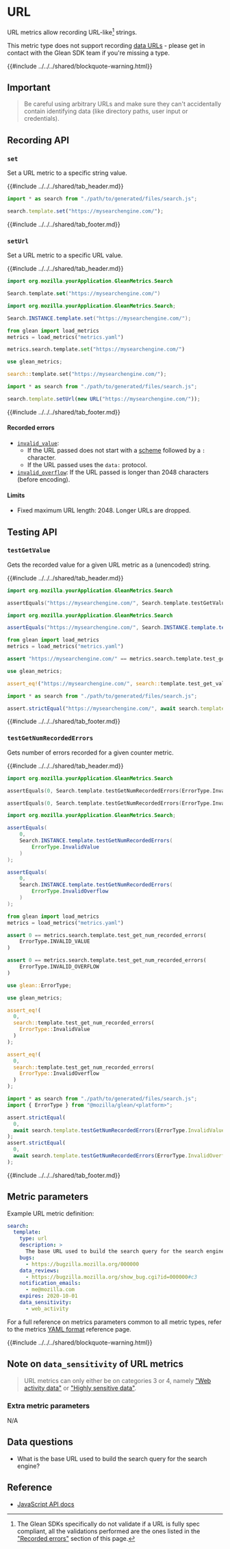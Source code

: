 # URL

URL metrics allow recording URL-like[^1] strings.

This metric type does not support recording [data URLs](https://developer.mozilla.org/en-US/docs/Web/HTTP/Basics_of_HTTP/Data_URIs) - please get in contact with the Glean SDK team if you're missing a type.

{{#include ../../../shared/blockquote-warning.html}}

## Important

> Be careful using arbitrary URLs and make sure they can't accidentally contain identifying data
> (like directory paths, user input or credentials).

[^1]: The Glean SDKs specifically do not validate if a URL is fully spec compliant,
all the validations performed are the ones listed in the
["Recorded errors"](#recorded-errors) section of this page.

## Recording API

### `set`

Set a URL metric to a specific string value.

{{#include ../../../shared/tab_header.md}}
<div data-lang="Kotlin" class="tab"></div>
<div data-lang="Java" class="tab"></div>
<div data-lang="Swift" class="tab"></div>
<div data-lang="Python" class="tab"></div>
<div data-lang="Rust" class="tab"></div>
<div data-lang="JavaScript" class="tab">

```js
import * as search from "./path/to/generated/files/search.js";

search.template.set("https://mysearchengine.com/");
```
</div>
<div data-lang="Firefox Desktop" class="tab"></div>
{{#include ../../../shared/tab_footer.md}}

### `setUrl`

Set a URL metric to a specific URL value.

{{#include ../../../shared/tab_header.md}}
<div data-lang="Kotlin" class="tab">

```Kotlin
import org.mozilla.yourApplication.GleanMetrics.Search

Search.template.set("https://mysearchengine.com/")
```

</div>

<div data-lang="Java" class="tab">

```Java
import org.mozilla.yourApplication.GleanMetrics.Search;

Search.INSTANCE.template.set("https://mysearchengine.com/");
```

</div>

<div data-lang="Swift" class="tab"></div>

<div data-lang="Python" class="tab">

```Python
from glean import load_metrics
metrics = load_metrics("metrics.yaml")

metrics.search.template.set("https://mysearchengine.com/")
```

</div>

<div data-lang="Rust" class="tab">

```rust
use glean_metrics;

search::template.set("https://mysearchengine.com/");
```

</div>

<div data-lang="JavaScript" class="tab">

```js
import * as search from "./path/to/generated/files/search.js";

search.template.setUrl(new URL("https://mysearchengine.com/"));
```
</div>
<div data-lang="Firefox Desktop" class="tab"></div>
{{#include ../../../shared/tab_footer.md}}

#### Recorded errors

* [`invalid_value`](../../user/metrics/error-reporting.md):
  * If the URL passed does not start with a [scheme](https://url.spec.whatwg.org/#url-representation) followed by a `:` character.
  * If the URL passed uses the `data:` protocol.
* [`invalid_overflow`](../../user/metrics/error-reporting.md): If the URL passed is longer than 2048 characters (before encoding).

#### Limits

* Fixed maximum URL length: 2048. Longer URLs are dropped.

## Testing API

### `testGetValue`

Gets the recorded value for a given URL metric as a (unencoded) string.

{{#include ../../../shared/tab_header.md}}

<div data-lang="Kotlin" class="tab">

```Kotlin
import org.mozilla.yourApplication.GleanMetrics.Search

assertEquals("https://mysearchengine.com/", Search.template.testGetValue())
```

</div>

<div data-lang="Java" class="tab">

```Java
import org.mozilla.yourApplication.GleanMetrics.Search

assertEquals("https://mysearchengine.com/", Search.INSTANCE.template.testGetValue());
```

</div>

<div data-lang="Swift" class="tab"></div>

<div data-lang="Python" class="tab">

```Python
from glean import load_metrics
metrics = load_metrics("metrics.yaml")

assert "https://mysearchengine.com/" == metrics.search.template.test_get_value()
```

</div>

<div data-lang="Rust" class="tab">

```rust
use glean_metrics;

assert_eq!("https://mysearchengine.com/", search::template.test_get_value(None).unwrap());
```

</div>

<div data-lang="JavaScript" class="tab">

```js
import * as search from "./path/to/generated/files/search.js";

assert.strictEqual("https://mysearchengine.com/", await search.template.testGetValue());
```
</div>
<div data-lang="Firefox Desktop" class="tab"></div>

{{#include ../../../shared/tab_footer.md}}

### `testGetNumRecordedErrors`

Gets number of errors recorded for a given counter metric.

{{#include ../../../shared/tab_header.md}}

<div data-lang="Kotlin" class="tab">

```Kotlin
import org.mozilla.yourApplication.GleanMetrics.Search

assertEquals(0, Search.template.testGetNumRecordedErrors(ErrorType.InvalidValue))

assertEquals(0, Search.template.testGetNumRecordedErrors(ErrorType.InvalidOverflow))
```

</div>

<div data-lang="Java" class="tab">

```Java
import org.mozilla.yourApplication.GleanMetrics.Search;

assertEquals(
    0,
    Search.INSTANCE.template.testGetNumRecordedErrors(
        ErrorType.InvalidValue
    )
);

assertEquals(
    0,
    Search.INSTANCE.template.testGetNumRecordedErrors(
        ErrorType.InvalidOverflow
    )
);
```

</div>

<div data-lang="Swift" class="tab"></div>

<div data-lang="Python" class="tab">

```Python
from glean import load_metrics
metrics = load_metrics("metrics.yaml")

assert 0 == metrics.search.template.test_get_num_recorded_errors(
    ErrorType.INVALID_VALUE
)

assert 0 == metrics.search.template.test_get_num_recorded_errors(
    ErrorType.INVALID_OVERFLOW
)
```

</div>

<div data-lang="Rust" class="tab">

```rust
use glean::ErrorType;

use glean_metrics;

assert_eq!(
  0,
  search::template.test_get_num_recorded_errors(
    ErrorType::InvalidValue
  )
);

assert_eq!(
  0,
  search::template.test_get_num_recorded_errors(
    ErrorType::InvalidOverflow
  )
);
```

</div>

<div data-lang="JavaScript" class="tab">

```js
import * as search from "./path/to/generated/files/search.js";
import { ErrorType } from "@mozilla/glean/<platform>";

assert.strictEqual(
  0,
  await search.template.testGetNumRecordedErrors(ErrorType.InvalidValue)
);
assert.strictEqual(
  0,
  await search.template.testGetNumRecordedErrors(ErrorType.InvalidOverflow)
);
```
</div>
<div data-lang="Firefox Desktop" class="tab" data-info="Firefox Desktop uses testGetValue to communicate errors"></div>

{{#include ../../../shared/tab_footer.md}}

## Metric parameters

Example URL metric definition:

```yaml
search:
  template:
    type: url
    description: >
      The base URL used to build the search query for the search engine.
    bugs:
      - https://bugzilla.mozilla.org/000000
    data_reviews:
      - https://bugzilla.mozilla.org/show_bug.cgi?id=000000#c3
    notification_emails:
      - me@mozilla.com
    expires: 2020-10-01
    data_sensitivity:
      - web_activity
```

For a full reference on metrics parameters common to all metric types,
refer to the metrics [YAML format](../yaml/index.md) reference page.

{{#include ../../../shared/blockquote-warning.html}}

## Note on `data_sensitivity` of URL metrics

> URL metrics can only either be on categories 3 or 4, namely
> ["Web activity data"](../yaml/metrics.md#category-3-web-activity-data-web_activity) or
> ["Highly sensitive data"](../yaml/metrics.md#category-4-highly-sensitive-data-highly_sensitive).

### Extra metric parameters

N/A

## Data questions

* What is the base URL used to build the search query for the search engine?

## Reference

* [JavaScript API docs](https://mozilla.github.io/glean.js/classes/core_metrics_types_url.default.html)
